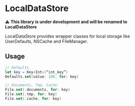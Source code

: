
# LocalDataStore

:warning: **This library is under development and will be renamed to LocalDataStore**

LocalDataStore provides wrapper classes for local storage like UserDefaults, NSCache and FileManager.


## Usage

```swift
// Defaults
let key = Key<Int>(“int_key”)
Defaults.set(value: 100, for: key)

// Documents, Tmp, Cache
File.set(.documents, for: key)
File.set(.tmp, for: key)
File.set(.cache, for: key)
```
